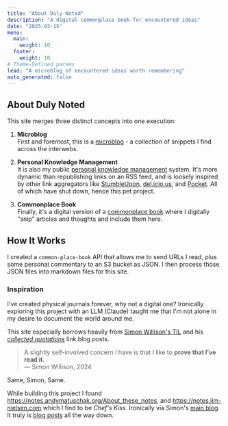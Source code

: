 ```yaml
---
title: "About Duly Noted"
description: "A digital commonplace book for encountered ideas"
date: "2025-03-15"
menu:
  main:
    weight: 10
  footer:
    weight: 10
# Theme-Defined params
lead: "A microblog of encountered ideas worth remembering" 
auto_generated: false
---
```

## About Duly Noted

This site merges three distinct concepts into one execution:

1. **Microblog**  
   First and foremost, this is a [microblog](https://en.wikipedia.org/wiki/Microblogging) - a collection of snippets I find across the interwebs.

2. **Personal Knowledge Management**  
   It is also my public [personal knowledge management](https://en.wikipedia.org/wiki/Personal_knowledge_management) system. It's more dynamic than republishing links on an RSS feed, and is loosely inspired by other link aggregators like [StumbleUpon](https://en.wikipedia.org/wiki/StumbleUpon), [del.icio.us](https://en.wikipedia.org/wiki/Delicious_(website)), and [Pocket](https://en.wikipedia.org/wiki/Pocket_(service)). All of which have shut down, hence this pet project.

3. **Commonplace Book**  
   Finally, it's a digital version of a [commonplace book](https://en.wikipedia.org/wiki/Commonplace_book) where I digitally "snip" articles and thoughts and include them here.

## How It Works

I created a `common-place-book` API that allows me to send URLs I read, plus some personal commentary to an S3 bucket as JSON. I then process those JSON files into markdown files for this site.

### Inspiration

I've created physical journals forever, why not a digital one? Ironically exploring this project with an LLM (Claude) taught me that I'm not alone in my desire to document the world around me.

This site especially borrows heavily from [Simon Willison's TIL](https://til.simonwillison.net) and his [*collected quotations*](https://simonwillison.net/2024/Dec/22/link-blog/) link blog posts.

> A slightly self-involved concern I have is that I like to **prove that I’ve read it**.  
> — Simon Willison, 2024

Same, Simon, Same.

While building this project I found <https://notes.andymatuschak.org/About_these_notes>, and <https://notes.jim-nielsen.com> which I find to be *Chef's Kiss*. Ironically via Simon's [main blog](https://simonwillison.net/2025/Mar/10/building-websites-with-llms/). It truly is [blog posts](https://interconnected.org/home/2025/02/19/reflections) all the way down.
